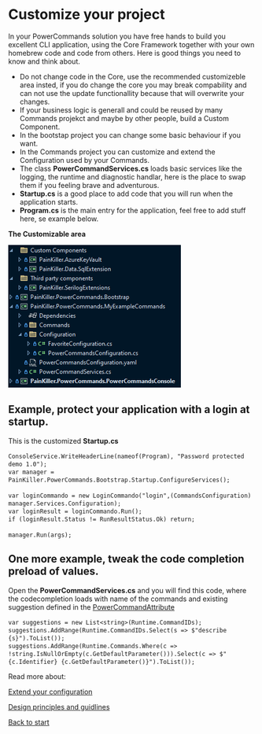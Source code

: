 # Customize your project

In your PowerCommands solution you have free hands to build you excellent CLI application, using the Core Framework together with your own homebrew code and code from others.
Here is good things you need to know and think about.

- Do not change code in the Core, use the recommended customizeble area insted, if you do change the core you may break compability and can not use the update functionallity because that will overwrite your changes.
- If your business logic is generall and could be reused by many Commands projekct and maybe by other people, build a Custom Component.
- In the bootstap project you can change some basic behaviour if you want.
- In the Commands project you can customize and extend the Configuration used by your Commands.
- The class **PowerCommandServices.cs** loads basic services like the logging, the runtime and diagnostic handlar, here is the place to swap them if you feeling brave and adventurous.
- **Startup.cs** is a good place to add code that you will run when the application starts.
- **Program.cs** is the main entry for the application, feel free to add stuff here, se example below.

**The Customizable area**

![Alt text](images/CustomizePowerCommands.png?raw=true "Customizable")

## Example, protect your application with a login at startup.
This is the customized **Startup.cs**
```
ConsoleService.WriteHeaderLine(nameof(Program), "Password protected demo 1.0");
var manager = PainKiller.PowerCommands.Bootstrap.Startup.ConfigureServices();

var loginCommando = new LoginCommando("login",(CommandsConfiguration) manager.Services.Configuration);
var loginResult = loginCommando.Run();
if (loginResult.Status != RunResultStatus.Ok) return;

manager.Run(args);
```
## One more example, tweak the code completion preload of values.

Open the **PowerCommandServices.cs** and you will find this code, where the codecompletion loads with name of the commands and existing suggestion defined in the [PowerCommandAttribute](PowerCommandAttribute.md)

```
var suggestions = new List<string>(Runtime.CommandIDs);
suggestions.AddRange(Runtime.CommandIDs.Select(s => $"describe {s}").ToList());
suggestions.AddRange(Runtime.Commands.Where(c => !string.IsNullOrEmpty(c.GetDefaultParameter())).Select(c => $"{c.Identifier} {c.GetDefaultParameter()}").ToList());
```

Read more about:

[Extend your configuration](ExtendYourConfiguration.md)

[Design principles and guidlines](PowerCommands%20Design%20Principles%20And%20Guidlines.md)

[Back to start](https://github.com/PowerCommands/PowerCommands2022/blob/main/Docs/README.md)